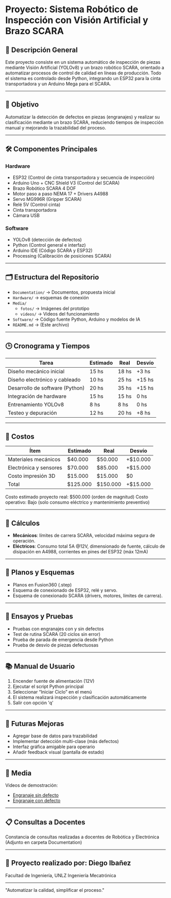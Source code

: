 # Proyecto: Sistema Robótico de Inspección con Visión Artificial y Brazo SCARA

## 🚀 Descripción General
Este proyecto consiste en un sistema automático de inspección de piezas mediante Visión Artificial (YOLOv8) y un brazo robótico SCARA, orientado a automatizar procesos de control de calidad en líneas de producción. Todo el sistema es controlado desde Python, integrando un ESP32 para la cinta transportadora y un Arduino Mega para el SCARA.

---

## 🎯 Objetivo
Automatizar la detección de defectos en piezas (engranajes) y realizar su clasificación mediante un brazo SCARA, reduciendo tiempos de inspección manual y mejorando la trazabilidad del proceso.

---

## 🛠️ Componentes Principales
### Hardware
- ESP32 (Control de cinta transportadora y secuencia de inspección)
- Arduino Uno + CNC Shield V3 (Control del SCARA)
- Brazo Robótico SCARA 4 DOF
- Motor paso a paso NEMA 17 + Drivers A4988
- Servo MG996R (Gripper SCARA)
- Relé 5V (Control cinta)
- Cinta transportadora
- Cámara USB

### Software
- YOLOv8 (detección de defectos)
- Python (Control general e interfaz)
- Arduino IDE (Código SCARA y ESP32)
- Processing (Calibración de posiciones SCARA)

---

## 🗂️ Estructura del Repositorio
- `Documentation/` → Documentos, propuesta inicial
- `Hardware/` →  esquemas de conexión
- `Media/`
  - `fotos/` → Imágenes del prototipo
  - `videos/` → Videos del funcionamiento
- `Software/` → Código fuente Python, Arduino y modelos de IA
- `README.md` → (Este archivo)

---

## 🕒 Cronograma y Tiempos
| Tarea                                | Estimado | Real   | Desvío |
|--------------------------------------|----------|--------|--------|
| Diseño mecánico inicial              | 15 hs    | 18 hs  | +3 hs  |
| Diseño electrónico y cableado        | 10 hs    | 25 hs  | +15 hs  |
| Desarrollo de software (Python)      | 20 hs    | 35 hs  | +15 hs  |
| Integración de hardware              | 15 hs    | 15 hs  | 0 hs   |
| Entrenamiento YOLOv8                 | 8 hs     | 8 hs   | 0 hs   |
| Testeo y depuración                  | 12 hs    | 20 hs  | +8 hs  |

---

## 💸 Costos
| Ítem                         | Estimado | Real     | Desvío   |
|------------------------------|----------|----------|----------|
| Materiales mecánicos          | $40.000  | $50.000  | +$10.000  |
| Electrónica y sensores        | $70.000  | $85.000  | +$15.000  |
| Costo impresión 3D            | $15.000  | $15.000  | $0       |
| Total                        | $125.000  | $150.000  | +$15.000  |

Costo estimado proyecto real: $500.000 (orden de magnitud)
Costo operativo: Bajo (solo consumo eléctrico y mantenimiento preventivo)

---

## 📐 Cálculos
- **Mecánicos**:  límites de carrera SCARA, velocidad máxima segura de operación.
- **Eléctricos**: Consumo total 5A @12V, dimensionado de fuente, cálculo de disipación en A4988, corrientes en pines del ESP32 (máx 12mA)

---

## 📄 Planos y Esquemas
- Planos en Fusion360 (.step)
- Esquema de conexionado de ESP32, relé y servo.
- Esquema de conexionado SCARA (drivers, motores, límites de carrera).

---

## 🧪 Ensayos y Pruebas
- Pruebas con engranajes con y sin defectos
- Test de rutina SCARA (20 ciclos sin error)
- Prueba de parada de emergencia desde Python
- Prueba de desvío de piezas defectuosas

---

## 📚 Manual de Usuario
1. Encender fuente de alimentación (12V)
2. Ejecutar el script Python principal
3. Seleccionar “Iniciar Ciclo” en el menú
4. El sistema realizará inspección y clasificación automáticamente
5. Salir con opción 'q'

---

## 🔮 Futuras Mejoras
- Agregar base de datos para trazabilidad
- Implementar detección multi-clase (más defectos)
- Interfaz gráfica amigable para operario
- Añadir feedback visual (pantalla de estado)

---

## 📸 Media
Videos de demostración:
- [Engranaje sin defecto](https://youtube.com/shorts/1ZNBOIqG2KE)
- [Engranaje con defecto](https://youtube.com/shorts/WU-7bY1HUUE)

---

## 📋 Consultas a Docentes
Constancia de consultas realizadas a docentes de Robótica y Electrónica (Adjunto en carpeta Documentation)

---

## 🤖 Proyecto realizado por: Diego Ibañez
Facultad de Ingeniería, UNLZ
Ingeniería Mecatrónica

---

"Automatizar la calidad, simplificar el proceso."

